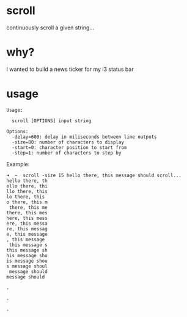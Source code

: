 # scroll
continuously scroll a given string...

# why?
I wanted to build a news ticker for my i3 status bar

# usage

```
Usage:

  scroll [OPTIONS] input string

Options:
  -delay=600: delay in miliseconds between line outputs
  -size=80: number of characters to display
  -start=0: character position to start from
  -step=1: number of characters to step by
```

Example:
```
➜  ~  scroll -size 15 hello there, this message should scroll...
hello there, th
ello there, thi
llo there, this
lo there, this 
o there, this m
 there, this me
there, this mes
here, this mess
ere, this messa
re, this messag
e, this message
, this message 
 this message s
this message sh
his message sho
is message shou
s message shoul
 message should
message should 

.

.

.
```
